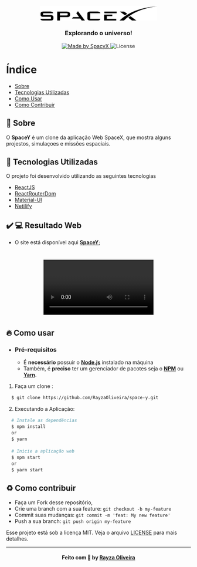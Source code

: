 <h3 align="center">
    <img alt="Logo" title="#logo" width="320px" src="https://raw.githubusercontent.com/RayzaOliveira/space-y/master/src/assets/images/logo.png">
    <br />
    <br />
    <b>Explorando o universo!</b>
    <br />
</h3>
<p align="center">
  <a href="https://www.spacex.com/">
    <img alt="Made by SpacyX" src="https://img.shields.io/badge/made%20by-Rayza%20Oliveira-blue">
  </a>
  <img alt="License" src="https://img.shields.io/badge/licence-MIT-blue">
</p>

# Índice
 
- [Sobre](#sobre)
- [Tecnologias Utilizadas](#tecnologias-utilizadas)
- [Como Usar](#como-usar)
- [Como Contribuir](#como-contribuir)
 
<a id="sobre"></a>
 
## :bookmark: Sobre
 
O <strong>SpaceY</strong> é um clone da aplicação Web SpaceX, que mostra alguns projestos, simulaçoes e missões espaciais.

<a id="tecnologias-utilizadas"></a>

## :rocket: Tecnologias Utilizadas
 
O projeto foi desenvolvido utilizando as seguintes tecnologias
 
- [ReactJS](https://reactjs.org/)
- [ReactRouterDom](https://www.npmjs.com/package/react-router-dom)
- [Material-UI](https://material-ui.com/)
- [Netilify](https://www.netlify.com/)
 
## :heavy_check_mark: :computer: Resultado Web
 
- O site está disponível aqui **[SpaceY](https://clone-spacey.netlify.app/)**;

<h1 align="center">
	<video autoplay loop>
		<source src="https://i.imgur.com/eXTZUGe.mp4" type="video/mp4" />
	</video>
</h1>

<a id="como-usar"></a>
 
## :fire: Como usar
 
- ### **Pré-requisitos**
 
  - É **necessário** possuir o **[Node.js](https://nodejs.org/en/)** instalado na máquina
  - Também, é **preciso** ter um gerenciador de pacotes seja o **[NPM](https://www.npmjs.com/)** ou **[Yarn](https://yarnpkg.com/)**.
 
1. Faça um clone :
 
```sh
  $ git clone https://github.com/RayzaOliveira/space-y.git
```
 
2. Executando a Aplicação:
 
```sh
  # Instale as dependências
  $ npm install
  or
  $ yarn

  # Inicie a aplicação web
  $ npm start
  or
  $ yarn start
```
 
<a id="como-contribuir"></a>
 
## :recycle: Como contribuir
 
- Faça um Fork desse repositório,
- Crie uma branch com a sua feature: `git checkout -b my-feature`
- Commit suas mudanças: `git commit -m 'feat: My new feature'`
- Push a sua branch: `git push origin my-feature`

Esse projeto está sob a licença MIT. Veja o arquivo [LICENSE](LICENSE.md) para mais detalhes.
 
---
 
<h4 align="center">
    Feito com 💙 by <a href="https://www.linkedin.com/in/rayza-oliveira-costa-482658129/" target="_blank">Rayza Oliveira</a>
</h4>